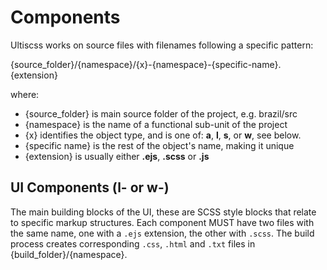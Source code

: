 
# Components

Ultiscss works on source files with filenames following a specific pattern:

{source_folder}/{namespace}/{x}-{namespace}-{specific-name}.{extension}

where:
* {source_folder} is main source folder of the project, e.g. brazil/src
* {namespace} is the name of a functional sub-unit of the project
* {x} identifies the object type, and is one of: **a**, **l**, **s**, or **w**, see below.
* {specific name} is the rest of the object's name, making it unique
* {extension} is usually either **.ejs**, **.scss** or **.js**

## UI Components (**l-** or **w-**)

The main building blocks of the UI, these are SCSS style blocks that relate to specific markup
structures. Each component MUST have two files with the same name, one with a `.ejs` extension,
the other with `.scss`. The build process creates corresponding `.css`, `.html` and `.txt` files
in {build_folder}/{namespace}.
